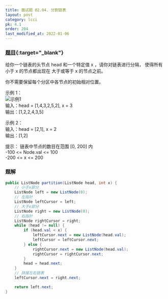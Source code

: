 ```yaml
---
title: 面试题 02.04. 分割链表
layout: post
category: lcci
pk: 4.1
order: 204
last_modified_at: 2022-01-06
---
```


### [题目](https://leetcode-cn.com/partition-list-lcci/){:target="_blank"}

给你一个链表的头节点 head 和一个特定值 x ，请你对链表进行分隔，
使得所有 小于 x 的节点都出现在 大于或等于 x 的节点之前。

你不需要保留每个分区中各节点的初始相对位置。

示例 1：  
![示例1](https://cdn.jsdelivr.net/gh/PasseRR/JavaLeetCode/docs/images/4/0204/partition.jpg)  
输入：head = [1,4,3,2,5,2], x = 3  
输出：[1,2,2,4,3,5]

示例 2：  
输入：head = [2,1], x = 2  
输出：[1,2]


提示：
链表中节点的数目在范围 [0, 200] 内  
-100 <= Node.val <= 100  
-200 <= x <= 200

### 题解

```java
public ListNode partition(ListNode head, int x) {
    // 小于x部分
    ListNode left = new ListNode(0);
    // 左指针
    ListNode leftCursor = left;
    // 大于x部分
    ListNode right = new ListNode(0);
    // 右指针
    ListNode rightCursor = right;
    while (head != null) {
        if (head.val < x) {
            leftCursor.next = new ListNode(head.val);
            leftCursor = leftCursor.next;
        } else {
            rightCursor.next = new ListNode(head.val);
            rightCursor = rightCursor.next;
        }
        head = head.next;
    }
    // 拼接左右链表
    leftCursor.next = right.next;

    return left.next;
}
```
